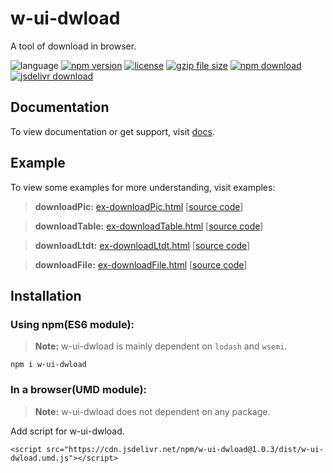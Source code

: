 # w-ui-dwload
A tool of download in browser.

![language](https://img.shields.io/badge/language-JavaScript-orange.svg) 
[![npm version](http://img.shields.io/npm/v/w-ui-dwload.svg?style=flat)](https://npmjs.org/package/w-ui-dwload) 
[![license](https://img.shields.io/npm/l/w-ui-dwload.svg?style=flat)](https://npmjs.org/package/w-ui-dwload) 
[![gzip file size](http://img.badgesize.io/yuda-lyu/w-ui-dwload/master/dist/w-ui-dwload.umd.js.svg?compression=gzip)](https://github.com/yuda-lyu/w-ui-dwload)
[![npm download](https://img.shields.io/npm/dt/w-ui-dwload.svg)](https://npmjs.org/package/w-ui-dwload) 
[![jsdelivr download](https://img.shields.io/jsdelivr/npm/hm/w-ui-dwload.svg)](https://www.jsdelivr.com/package/npm/w-ui-dwload)

## Documentation
To view documentation or get support, visit [docs](https://yuda-lyu.github.io/w-ui-dwload/w-ui-dwload.html).

## Example
To view some examples for more understanding, visit examples:

> **downloadPic:** [ex-downloadPic.html](https://yuda-lyu.github.io/w-ui-dwload/examples/ex-downloadPic.html) [[source code](https://github.com/yuda-lyu/w-ui-dwload/blob/master/docs/examples/ex-downloadPic.html)]

> **downloadTable:** [ex-downloadTable.html](https://yuda-lyu.github.io/w-ui-dwload/examples/ex-downloadTable.html) [[source code](https://github.com/yuda-lyu/w-ui-dwload/blob/master/docs/examples/ex-downloadTable.html)]

> **downloadLtdt:** [ex-downloadLtdt.html](https://yuda-lyu.github.io/w-ui-dwload/examples/ex-downloadLtdt.html) [[source code](https://github.com/yuda-lyu/w-ui-dwload/blob/master/docs/examples/ex-downloadLtdt.html)]

> **downloadFile:** [ex-downloadFile.html](https://yuda-lyu.github.io/w-ui-dwload/examples/ex-downloadFile.html) [[source code](https://github.com/yuda-lyu/w-ui-dwload/blob/master/docs/examples/ex-downloadFile.html)]

## Installation
### Using npm(ES6 module):
> **Note:** w-ui-dwload is mainly dependent on `lodash` and `wsemi`.
```alias
npm i w-ui-dwload
```

### In a browser(UMD module):
> **Note:** w-ui-dwload does not dependent on any package.

Add script for w-ui-dwload.
```alias
<script src="https://cdn.jsdelivr.net/npm/w-ui-dwload@1.0.3/dist/w-ui-dwload.umd.js"></script>
```
